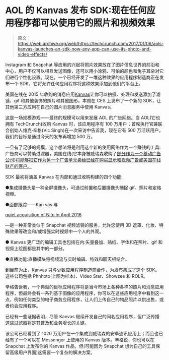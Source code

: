 # AOL 的 Kanvas 发布 SDK:现在任何应用程序都可以使用它的照片和视频效果 

> 原文：<https://web.archive.org/web/https://techcrunch.com/2017/01/06/aols-kanvas-launches-an-sdk-now-any-app-can-use-its-photo-and-video-effects/>

Instagram 和 Snapchat 等应用的兴起将照片效果放在了图片信息世界的前沿和中心，用户不仅可以相互发送图像，还可以用小涂鸦、可怕的颜色和兔子耳朵对它们进行个性化设置。现在，一个已经开发了一堆这种效果的应用程序制造商正在发布一个 SDK，它将允许任何应用程序将这种效果添加到他们的平台上。

美国在线在 2015 年收购的消息应用[Kanvas](https://web.archive.org/web/20221025223329/https://beta.techcrunch.com/2015/08/31/aol-acquires-kanvas-labs/)让你可以拍摄、处理和发送添加了滤镜、gif 和其他装饰的照片和其他图形，本周在 CES 上发布了一个新的 SDK，让其他第三方应用在自己的图片消息服务中使用 Kanvas。

这是一场规模游戏——最终的规模可以用来发展 AOL 的广告网络。当 AOL(它也拥有 TechCrunch)收购 Kanvas 时，该应用程序有 100 万用户；首席执行官兼联合创始人维克·辛格(Vic Singh)在一次采访中告诉我，现在它有 500 万活跃用户，我们的目标是通过今天的发布再增加 500 万。

一旦有了足够的规模，这个想法将是利用这个新的使用网络作为一个赚钱的工具:广告商可以赞助过滤器，美国在线(它本身被威瑞森收购了[部分作为一个移动广告公司)将能够把它作为另一个广告单元卖给已经在购买显示和视频广告或美国在线财产的客户。](https://web.archive.org/web/20221025223329/https://beta.techcrunch.com/2015/06/23/verizon-completes-its-acquisition-of-aol-for-4-4b/)

SDK 最初将涵盖 Kanvas 在内部和通过收购构建的四个功能:

●集成摄像头是一种全屏摄像头，可通过前置和后置摄像头捕捉 gif、照片和定格视频。

●面部跟踪——Kan vas 与

[quiet acquisition of Nito in April 2016](https://web.archive.org/web/20221025223329/http://startupleadership.com/blog/rec625/)

—是一种非常类似于 Snapchat 视频滤镜的服务，允许您使用 3D 遮罩、化妆、特殊效果等改变和/或增强实时视频中一个人的外观。

● Kanvas 更广泛的编辑工具也包括在内:矢量叠加、贴纸、字体和在照片、gif 和视频上绘图都是其中的一部分。

●直播功能:直播模块将视频流与实时编辑、特效和聊天相结合。

到目前为止，Kanvas 只与少数应用程序制造商合作，为发布集成了这个 SDK。这些公司包括 Phhhoto(上图为样本)、Video Star、Showzee 和 ROLR。

辛格告诉我，一个典型的目标应用程序将是当今市场上各种各样的照片和消息应用程序，但最终会有一系列基于图像的应用程序，你可以在这些应用程序中看到这一点，例如任何类型的电子商务应用程序，让人们上传自己的物品照片以供出售，或者约会应用程序。

已经有一些证据表明，尽管 Kanvas 继续开发自己的同名应用程序，但广泛传播这些过滤器将是其普及和业务增长的关键。

该公司已经看到了 1020 万用户在一个集成到威瑞森的安卓通讯应用上；而且也已经有了一个可以在 Messenger 上使用的 Kanvas 版本。辛格说，你也可以在 Snapchat 上发布你的 Kanvas 作品，但(可能因为 Snapchat 想为自己的工具保留高级用户界面)这需要一个复杂的解决方案。